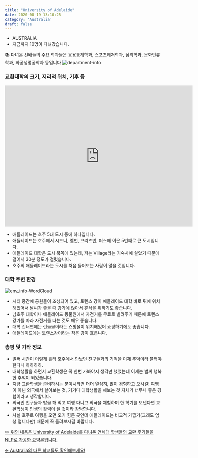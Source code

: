```yaml
---
title: "University of Adelaide"
date: 2020-08-19 13:10:25
category: 'Australia'
draft: false
---
```



* AUSTRALIA
* 지금까지 10명이 다녀갔습니다. 

📚 다녀온 선배들의 주요 학과들은 응용통계학과, 스포츠레저학과, 심리학과, 문화인류학과, 화공생명공학과 등입니다
![department-info](../plots/AU000020.png)
### 교환대학의 크기, 지리적 위치, 기후 등
<iframe
width="600"
height="450"
frameborder="0" style="border:0"
src="https://www.google.com/maps/embed/v1/place?key=AIzaSyC9e1AME-pVmWC4hBpFdu5S4dKzyepa3HQ&q=University+of+Adelaide&center=-34.920603,138.60622769999998&zoom=14" allowfullscreen>
</iframe>

* 애들레이드는 호주 5대 도시 중에 하나입니다.
* 애들레이드는 호주에서 시드니, 멜번, 브리즈번, 퍼스에 이은 5번째로 큰 도시입니다.
* 애들레이드 대학은 도시 북쪽에 있는데, 저는 Village라는 기숙사에 살았기 때문에 걸어서 30분 정도가 걸렸습니다.
* 호주의 애들레이드라는 도시를 처음 들어보는 사람이 많을 것입니다.


### 대학 주변 환경

![env_info-WordCloud](../univ_wordclouds_okt/env_info/AU000020_env_info_okt.png)

* 시티 중간에 공원들이 조성되어 있고, 토렌스 강이 애들레이드 대학 바로 뒤에 위치해있어서 날씨가 좋을 때 강가에 앉아서 휴식을 취하기도 좋습니다.
* 남호주 대학이나 애들레이드 동물원에서 자전거를 무료로 빌려주기 때문에 토렌스 강가를 따라 자전거를 타는 것도 매우 좋습니다.
* 대학 건너편에는 런들몰이라는 쇼핑몰이 위치해있어 쇼핑하기에도 좋습니다.
* 애들레이드에는 토렌스강이라는 작은 강이 흐릅니다.


### 총평 및 기타 정보 
* 벌써 시간이 이렇게 흘러 호주에서 만났던 친구들과의 기억을 이제 추억이라 불러야 한다니 하하하하.
* 대학생활을 하면서 교환학생은 꼭 한번 가봐야지 생각만 했었는데 이제는 벌써 행복한 추억이 되었습니다.
* 지금 교환학생을 준비하시는 분이시라면 더더 열심히, 많이 경험하고 오시길! 여행이 아닌 외국에서 살아보는 것, 거기다 대학생활을 해보는 것 자체가 너무나 좋은 경험이라고 생각합니다.
* 외국인 친구들과 밥을 해 먹고 여행 다니고 외국을 체험하며 한 학기를 보낸다면 교환학생이 인생의 활력이 될 것이라 장담합니다.
* 사실 호주로 여행을 오면 오기 힘든 곳인데 애들레이드는 비교적 가깝기(그래도 엄청 멉니다만) 때문에 꼭 들려보시길 바랍니다.


[✏️ 위의 내용은 University of Adelaide를 다녀온 연세대 학생들의 교환 후기들을 NLP로 가공한 요약본입니다.](http://oia.yonsei.ac.kr/partner/expReport.asp?ucode=AU000020&bgbn=A)

[✈️ Australia의 다른 학교들도 확인해보세요!](https://yonsei-exchange.netlify.app/?category=Australia)
